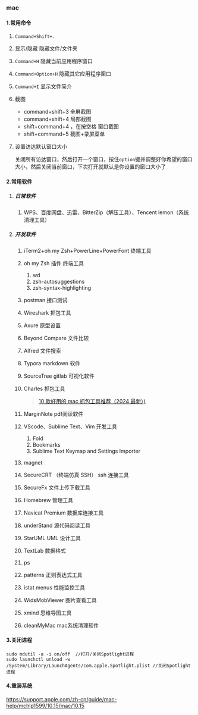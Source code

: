### mac

#### 1.常用命令

1. `Command+Shift+.`

2. 显示/隐藏 隐藏文件/文件夹

3. `Command+H` 隐藏当前应用程序窗口

4. `Command+Option+H` 隐藏其它应用程序窗口

5. `Command+I` 显示文件简介

6. 截图
   - command+shift+3 全屏截图
   - command+shift+4 局部截图
   - shift+command+4 ，在按空格  窗口截图 
   - shift+command+5 截图+录屏菜单
   
7. 设置访达默认窗口大小

   关闭所有访达窗口，然后打开一个窗口，按住`option`键并调整好你希望的窗口大小，然后关闭当前窗口，下次打开就默认是你设置的窗口大小了

#### 2.常用软件

1. ##### 日常软件

   1. WPS、百度网盘、迅雷、BitterZip（解压工具）、Tencent lemon（系统清理工具）

2. ##### 开发软件

   1. iTerm2+oh my Zsh+PowerLine+PowerFont  终端工具
   2. oh my Zsh 插件   终端工具
      1. wd
      2. zsh-autosuggestions 
      3. zsh-syntax-highlighting
   3. postman 接口测试
   4. Wireshark 抓包工具
   5. Axure 原型设置
   6. Beyond Compare  文件比较
   7. Alfred  文件搜索
   8. Typora markdown 软件
   9. SourceTree  gitlab 可视化软件
   10. Charles 抓包工具
   
       > [10 款好用的 mac 抓包工具推荐（2024 最新）)](https://promptchoose.com/ai-tools/mac-curl-tools/)
   11. MarginNote  pdf阅读软件
   12. VScode、Sublime Text、Vim  开发工具
       1. Fold
       2. Bookmarks
       3. Sublime Text Keymap and Settings Importer
   13. magnet 
   14. SecureCRT （终端仿真 SSH）   ssh 连接工具
   15. SecureFx 文件上传下载工具
   16. Homebrew  管理工具
   17. Navicat Premium 数据库连接工具
   18. underStand  源代码阅读工具
   19. StarUML  UML 设计工具
   20. TextLab 数据格式
   21. ps 
   22. patterns 正则表达式工具
   23. istat menus  性能监控工具
   24. WidsMobViewer 图片查看工具
   25. xmind 思维导图工具
   26. cleanMyMac mac系统清理软件

#### 3.关闭进程

```
sudo mdutil -a -i on/off  //打开/关闭Spotlight进程
sudo launchctl unload -w /System/Library/LaunchAgents/com.apple.Spotlight.plist //关闭Spotlight进程
```

#### 4.重装系统

https://support.apple.com/zh-cn/guide/mac-help/mchlp1599/10.15/mac/10.15

